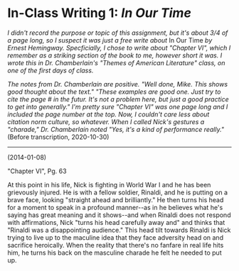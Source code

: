 # In-Class Writing 1: *In Our Time*

*I didn't record the purpose or topic of this assignment, but it's about 3/4 of a page long, so I suspect it was just a free write about* In Our Time *by Ernest Hemingway. Specficially, I chose to write about "Chapter VI", which I remember as a striking section of the book to me, however short it was. I wrote this in Dr. Chamberlain's "Themes of American Literature" class, on one of the first days of class.*

*The notes from Dr. Chamberlain are positive. "Well done, Mike. This shows good thought about the text." "These examples are good one. Just try to cite the page # in the futur. It's not a problem here, but just a good practice to get into generally." I'm pretty sure "Chapter VI" was one page long and I included the page number at the top. Now, I couldn't care less about citation norm culture, so whatever. When I called Nick's gestures a "charade," Dr. Chamberlain noted "Yes, it's a kind of performance really."* (Before transcription, 2020-10-30)

---------

(2014-01-08)

"Chapter VI", Pg. 63

At this point in his life, Nick is fighting in World War I and he has been grievously injured. He is with a fellow soldier, Rinaldi, and he is putting on a brave face, looking "straight ahead and brilliantly." He then turns his head for a moment to speak in a profound manner--as in he believes what he's saying has great meaning and it shows--and when Rinaldi does not respond with affirmations, Nick "turns his head carefully away and" and thinks that "Rinaldi was a disappointing audience." This head tilt towards Rinaldi is Nick trying to live up to the maculine idea that they face adversity head on and sacrifice heroically. When the reality that there's no fanfare in real life hits him, he turns his back on the masculine charade he felt he needed to put up.
